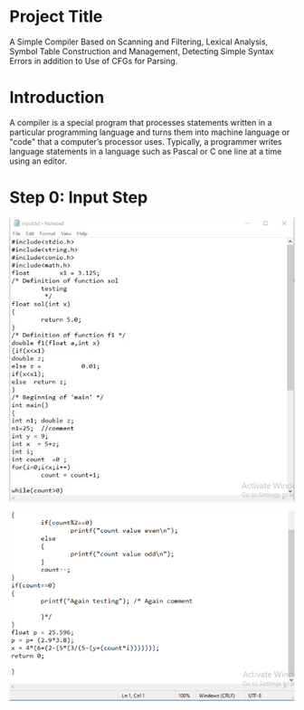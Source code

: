 # Project Title
A Simple Compiler Based on Scanning and Filtering, Lexical Analysis, Symbol Table Construction and Management, Detecting Simple Syntax Errors in addition to Use of CFGs for Parsing.
# Introduction
A compiler is a special program that processes statements written in a particular programming language and turns them into machine language or "code" that a computer’s processor uses. Typically, a programmer writes language statements in a language such as Pascal or C one line at a time using an editor.

#	Step 0: Input Step
![step 0](StepsDisplay/step0.jpg)

![step 01](StepsDisplay/step01.png)
